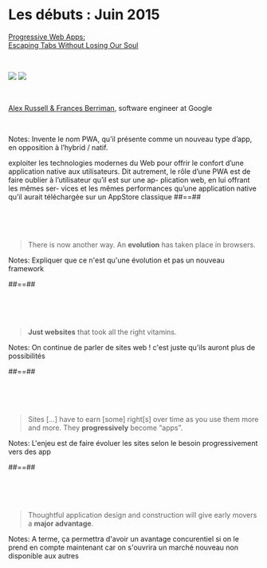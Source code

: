 # Les débuts : Juin 2015

[Progressive Web Apps:<br> Escaping Tabs Without Losing Our Soul](https://infrequently.org/2015/06/progressive-apps-escaping-tabs-without-losing-our-soul/)

<!-- .element: class="center" -->

<br>
<p class="flex-row">
<img class="center w-500" src="./assets/images/alex_russel.png"></img>
<img class="center w-500" src="./assets/images/frances_berriman.jpeg"></img>
</p>
<br>

[Alex Russell & Frances Berriman](https://infrequently.org/about-me/), software engineer at Google

<!-- .element: class="center" -->

<br>

Notes:
Invente le nom PWA, qu’il présente comme un nouveau type d’app, en opposition à l’hybrid / natif.

exploiter les technologies modernes du Web pour offrir le confort d’une application native aux utilisateurs. Dit autrement, le rôle d’une PWA est de faire oublier à l’utilisateur qu’il est sur une ap- plication web, en lui offrant les mêmes ser- vices et les mêmes performances qu’une application native qu’il aurait téléchargée sur un AppStore classique
##==##

<!-- .slide: class="quote" -->

<br><br><br>

> There is now another way. An **evolution** has taken place in browsers.

Notes:
Expliquer que ce n'est qu'une évolution et pas un nouveau framework

##==##

<!-- .slide: class="quote" -->

<br><br><br>

> **Just websites** that took all the right vitamins.

Notes:
On continue de parler de sites web ! c'est juste qu'ils auront plus de possibilités

##==##

<!-- .slide: class="quote" -->

<br><br><br>

> Sites [...] have to earn [some] right[s] over time as you use them more and more. They **progressively** become “apps”.

Notes:
L'enjeu est de faire évoluer les sites selon le besoin progressivement vers des app

##==##

<!-- .slide: class="quote" -->

<br><br><br>

> Thoughtful application design and construction will give early movers a **major advantage**.

Notes:
A terme, ça permettra d'avoir un avantage concurentiel si on le prend en compte maintenant car on s'ouvrira un marché nouveau non disponible aux autres
